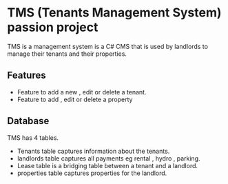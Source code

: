 # TMS (Tenants Management System) passion project

TMS is a management system is a C# CMS that is used by landlords to manage their tenants and their properties.

## Features
- Feature to add a new , edit or delete a tenant.
- Feature to add , edit or delete a property

## Database

TMS has 4 tables.

- Tenants table captures information about the tenants.
- landlords table captures all payments eg rental , hydro , parking.
- Lease table is a bridging table between a tenant and a landlord.
- properties table captures properties for  the landlord.



